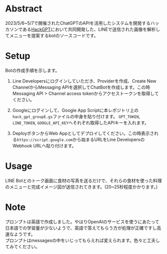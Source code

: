 # Abstract

2023/5/6~5/7で開催されたChatGPTのAPIを活用したシステムを開発するハッカソンである[HackGPT](https://hackgpt.tokyo)において共同開発した、LINEで送信された画像を解析してメニューを提案するbotのソースコードです。 <br>

 
# Setup

Botの作成手順を示します。

1. Line Developersにログインしていただき、Providerを作成、Create New ChannelからMessaging APIを選択してChatBotを作成します。この時Messaging API > Channel access tokenからアクセストークンを取得してください。

2. Googleにログインして、Google App Scriptに本レポジトリ上の`hack_gpt_groupE.gs`ファイルの中身を貼り付けます。
`GPT_TOKEN`, `LINE_TOKEN`, `GOOGLE_API_KEY`へそれぞれ取得したAPIキーを入れます。

3. DeployボタンからWeb Appとしてデプロイしてください。この時表示される`https://script.google.com`から始まるURLをLine DevelopersのWebhook URLへ貼り付けます。

 
# Usage

LINE Botとのトーク画面に食材の写真を送るだけで、それらの食材を使った料理のメニューと完成イメージ図が送信されてきます。(20~25秒程度かかります。)

 
# Note

プロンプトは英語で作成しました。やはりOpenAIのサービスを使うにあたって日本語での学習量が少ないようで、英語で答えてもらう方が処理が正確ですし高速なようです。 <br>
プロンプトはmessagesの中をいじってもらえれば変えられます。色々と工夫してみてください。
